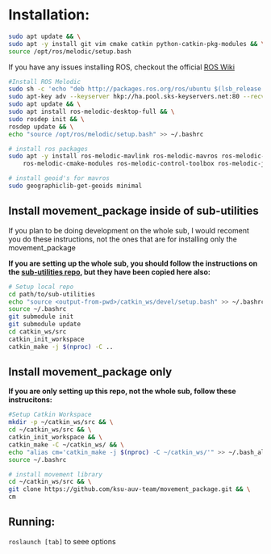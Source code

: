 # Installation:

```bash
sudo apt update && \
sudo apt -y install git vim cmake catkin python-catkin-pkg-modules && \
source /opt/ros/melodic/setup.bash
```

If you have any issues installing ROS, checkout the official [ROS Wiki](http://wiki.ros.org/melodic/Installation/Ubuntu)
```bash
#Install ROS Melodic
sudo sh -c 'echo "deb http://packages.ros.org/ros/ubuntu $(lsb_release -sc) main" > /etc/apt/sources.list.d/ros-latest.list' && \
sudo apt-key adv --keyserver hkp://ha.pool.sks-keyservers.net:80 --recv-key 421C365BD9FF1F717815A3895523BAEEB01FA116 && \
sudo apt update && \
sudo apt install ros-melodic-desktop-full && \
sudo rosdep init && \
rosdep update && \
echo "source /opt/ros/melodic/setup.bash" >> ~/.bashrc
```

```bash
# install ros packages
sudo apt -y install ros-melodic-mavlink ros-melodic-mavros ros-melodic-mavros-msgs \
    ros-melodic-cmake-modules ros-melodic-control-toolbox ros-melodic-joy
```

```bash
# install geoid's for mavros
sudo geographiclib-get-geoids minimal
```

## Install movement\_package inside of sub-utilities

If you plan to be doing development on the whole sub, I would recoment you do these instructions, not the ones that are for installing only the movement\_package

**If you are setting up the whole sub, you should follow the instructions on the [sub-utilities repo](https://github.com/ksu-auv-team/sub-utilities.git), but they have been copied here also:**
```bash
# Setup local repo
cd path/to/sub-utilities
echo "source <output-from-pwd>/catkin_ws/devel/setup.bash" >> ~/.bashrc # Make sure to replace <output-from-pwd> with the actual output
source ~/.bashrc
git submodule init
git submodule update
cd catkin_ws/src
catkin_init_workspace
catkin_make -j $(nproc) -C ..
```

## Install movement\_package only
**If you are only setting up this repo, not the whole sub, follow these instrucitons:**
```bash
#Setup Catkin Workspace
mkdir -p ~/catkin_ws/src && \
cd ~/catkin_ws/src && \
catkin_init_workspace && \
catkin_make -C ~/catkin_ws/ && \
echo "alias cm='catkin_make -j $(nproc) -C ~/catkin_ws/'" >> ~/.bash_aliases && \
source ~/.bashrc
```

```bash
# install movement library
cd ~/catkin_ws/src && \
git clone https://github.com/ksu-auv-team/movement_package.git && \
cm
```

## Running:
```roslaunch [tab]``` to seee options
